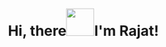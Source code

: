 <!-- ### Hi there 👋


**rajat-raj-github/rajat-raj-github** is a ✨ _special_ ✨ repository because its `README.md` (this file) appears on your GitHub profile.

Here are some ideas to get you started:

- 🔭 I’m currently working on ...
- 🌱 I’m currently learning ...
- 👯 I’m looking to collaborate on ...
- 🤔 I’m looking for help with ...
- 💬 Ask me about ...
- 📫 How to reach me: ...
- 😄 Pronouns: ...
- ⚡ Fun fact: ...
-->

<h1 align="center">Hi, there<img src="https://raw.githubusercontent.com/MartinHeinz/MartinHeinz/master/wave.gif" width="55px">I'm Rajat!</h1>
